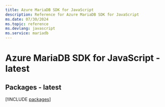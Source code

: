 ```yaml
---
title: Azure MariaDB SDK for JavaScript
description: Reference for Azure MariaDB SDK for JavaScript
ms.date: 07/30/2024
ms.topic: reference
ms.devlang: javascript
ms.service: mariadb
---
```

# Azure MariaDB SDK for JavaScript - latest
## Packages - latest
[!INCLUDE [packages](mariadb-index.md)]